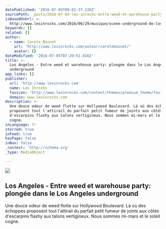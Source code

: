 ```yaml
---
datePublished: '2016-07-05T08:02:37.226Z'
sourcePath: _posts/2016-07-04-les-inrocks-entre-weed-et-warehouse-party-plongee-dans-le.md
isBasedOnUrl: >-
  http://www.lesinrocks.com/2016/06/29/musique/scene-underground-de-los-angeles-11849227/
keywords: []
related: []
author:
  - name: Carole Boinet
    url: 'http://www.lesinrocks.com/auteur/caroleboinet/'
    avatar: {}
dateModified: '2016-07-05T07:29:51.816Z'
title: >-
  Los Angeles - Entre weed et warehouse party: plongée dans le Los Angeles
  underground
app_links: []
publisher:
  url: 'http://www.lesinrocks.com'
  name: Les Inrocks
  favicon: 'http://www.lesinrocks.com/content/themes/premium_theme/favicon.ico'
  domain: www.lesinrocks.com
description: >-
  Une douce odeur de weed flotte sur Hollywood Boulevard. Là où des échoppes
  proposent tout l'attirail du parfait petit fumeur de joints aux côtés
  d'escarpins flashy aux talons vertigineux. Nous sommes mi-mars et le soleil
  cogne.
inLanguage: fr
starred: true
inFeed: true
hasPage: false
inNav: false
_context: 'http://schema.org'
_type: MediaObject

---
```

<article style=""><img src="https://imgflo.herokuapp.com/graph/vahj1ThiexotieMo/d52305f6087f064dddcc8b10ebe167e0/noop.jpg?input=http%3A%2F%2Fstatics.lesinrocks.com%2Fcontent%2Fthumbnails%2Fuploads%2F2016%2F06%2Fune_pf_0489-tt-width-1200-height-630-fill-0-crop-1-bgcolor-000000-nozoom_default-1-lazyload-0.jpg" /><h1>Los Angeles - Entre weed et warehouse party: plongée dans le Los Angeles underground</h1><p>Une douce odeur de weed flotte sur Hollywood Boulevard. Là où des échoppes proposent tout l'attirail du parfait petit fumeur de joints aux côtés d'escarpins flashy aux talons vertigineux. Nous sommes mi-mars et le soleil cogne.</p></article>